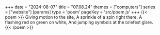 +++
date = "2024-08-07"
title = "07.08.24"
themes = ["computers"]
series = ["website"]
[params]
  type = 'poem'
  pageKey = 'src/poem.js'
+++
{{< poem >}}
Giving motion to the site,
A sprinkle of a spin right there,
A flashing red on green on white,
And jumping symbols at the briefest glare.
{{< /poem >}}
